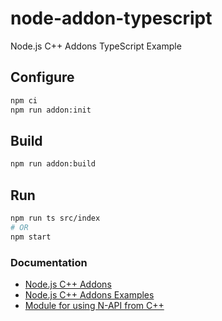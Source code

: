 # node-addon-typescript

Node.js C++ Addons TypeScript Example

## Configure

```sh
npm ci
npm run addon:init
```

## Build

```sh
npm run addon:build
```

## Run

```sh
npm run ts src/index
# OR
npm start
```

### Documentation

* [Node.js C++ Addons](https://nodejs.org/api/addons.html)
* [Node.js C++ Addons Examples](https://github.com/nodejs/node-addon-examples)
* [Module for using N-API from C++](https://github.com/nodejs/node-addon-api)
